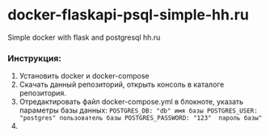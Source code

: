 # docker-flaskapi-psql-simple-hh.ru
Simple docker with flask and postgresql hh.ru

### Инструкция:

1. Установить docker и docker-compose
2. Скачать данный репозиторий, открыть консоль в каталоге репозитория.
3. Отредактировать файл docker-compose.yml в блокноте, указать параметры базы данных:
   `` POSTGRES_DB: "db" имя базы
   POSTGRES_USER: "postgres" пользователь базы
   POSTGRES_PASSWORD: "123"  пароль базы" ``
4.

